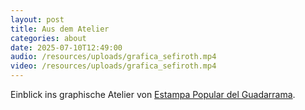 ```yaml
---
layout: post
title: Aus dem Atelier
categories: about
date: 2025-07-10T12:49:00
audio: /resources/uploads/grafica_sefiroth.mp4
video: /resources/uploads/grafica_sefiroth.mp4
---
```

Einblick ins graphische Atelier von [Estampa Popular del Guadarrama](https://www.instagram.com/estam.popular.guadarrama/).
